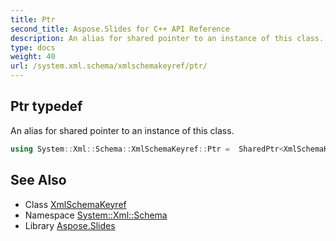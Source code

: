 ```yaml
---
title: Ptr
second_title: Aspose.Slides for C++ API Reference
description: An alias for shared pointer to an instance of this class.
type: docs
weight: 40
url: /system.xml.schema/xmlschemakeyref/ptr/
---
```

## Ptr typedef


An alias for shared pointer to an instance of this class.

```cpp
using System::Xml::Schema::XmlSchemaKeyref::Ptr =  SharedPtr<XmlSchemaKeyref>
```

## See Also

* Class [XmlSchemaKeyref](../)
* Namespace [System::Xml::Schema](../../)
* Library [Aspose.Slides](../../../)